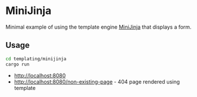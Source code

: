 # MiniJinja

Minimal example of using the template engine [MiniJinja](https://github.com/Keats/tera) that displays a form.

## Usage

```sh
cd templating/minijinja
cargo run
```

- <http://localhost:8080>
- <http://localhost:8080/non-existing-page> - 404 page rendered using template
